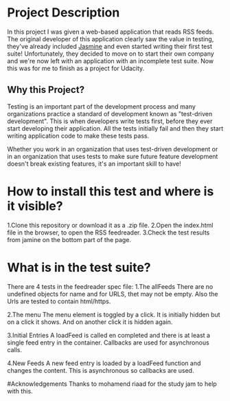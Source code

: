 # Project Description

In this project I was given a web-based application that reads RSS feeds. The original developer of this application clearly saw the value in testing, they've already included [Jasmine](http://jasmine.github.io/) and even started writing their first test suite! Unfortunately, they decided to move on to start their own company and we're now left with an application with an incomplete test suite. 
Now this was for me to finish as a project for Udacity.


## Why this Project?

Testing is an important part of the development process and many organizations practice a standard of development known as "test-driven development". This is when developers write tests first, before they ever start developing their application. All the tests initially fail and then they start writing application code to make these tests pass.

Whether you work in an organization that uses test-driven development or in an organization that uses tests to make sure future feature development doesn't break existing features, it's an important skill to have!


# How to install this test and where is it visible?

1.Clone this repository or download it as a .zip file.
2.Open the index.html file in the browser, to open the RSS feedreader.
3.Check the test results from jamine on the bottom part of the page.

# What is in the test suite?

There are 4 tests in the feedreader spec file:
1.The allFeeds 
There are no undefined objects for name and for URLS, thet may not be empty.
Also the Urls are tested to contain html/https.

2.The menu 
The menu element is toggled by a click. It is initially hidden but on a 
click it shows. And on another click it is hidden again.

3.Initial Entries
A loadFeed is called en completed and there is at least a single feed entry in the container.
Callbacks are used for asynchronous calls. 

4.New Feeds
A new feed entry is loaded by a loadFeed function and changes the content.
This is asynchronous so callbacks are used.


#Acknowledgements
Thanks to mohamend riaad for the study jam to help with this.
